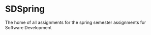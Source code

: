 # SDSpring
The home of all assignments for the spring semester assignments for Software Development
